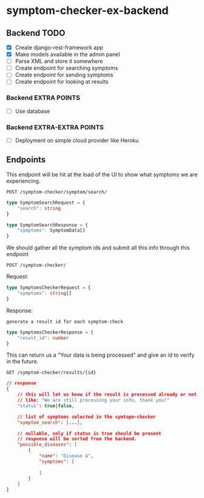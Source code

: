 # symptom-checker-ex-backend

## Backend TODO
- [x] Create django-rest-framework app
- [x] Make models available in the admin panel
- [ ] Parse XML and store it somewhere
- [ ] Create endpoint for searching symptoms
- [ ] Create endpoint for sending symptoms
- [ ] Create endpoint for looking at results

### Backend EXTRA POINTS
- [ ] Use database

### Backend EXTRA-EXTRA POINTS
- [ ] Deployment on simple cloud provider like Heroku

## Endpoints
This endpoint will be hit at the load of the UI to show what symptoms we are experiencing.

`POST /symptom-checker/symptom/search/`
```typescript
type SymptomSearchRequest = {
    "search": string
}

type SymptomSearchResponse = {
    "symptoms": SymptomData[]
}
```

We should gather all the symptom ids and submit all this info through this endpoint

`POST /symptom-checker/`

Request:
```typescript
type SymptomsCheckerRequest = {
    "symptoms": string[] 
}
```

Response:

`generate a result id for each symptom-check`

```typescript
type SymptomsCheckerResponse = {
    "result_id": number
}
```

This can return us a "Your data is being processed" and give an id to verify in the future.

`GET /symptom-checker/results/{id}`
```json
// response
{
    // this will let us know if the result is processed already or not, we can show 1 page or the other depending on this state
    // like: "We are still processing your info, thank you!"
    "status": true|false,

    // list of symptoms selected in the symtopm-checker
    "symptom_search": [...],

    // nullable, only if status is true should be present
    // response will be sorted from the backend.
    "possible_diseases": [
        {
            "name": "Disease A",
            "symptoms": [
              
            ]
        }
    ]
}
```
